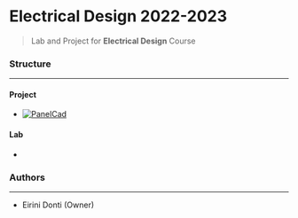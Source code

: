 # Electrical Design 2022-2023
> Lab and Project for **Electrical Design** Course

### Structure
---
#### Project

- [![PanelCad](https://www.ti-soft.com/el/products/software/electricalinst/badge.svg)](https://www.ti-soft.com/el/products/software/electricalinst)

    
#### Lab

-

### Authors
---

- Eirini Donti (Owner)

<!-- ### License
--- -->
